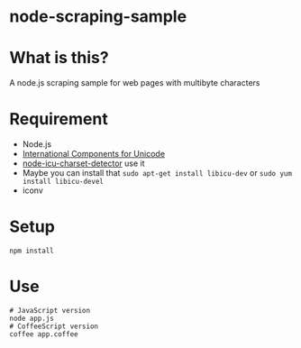 node-scraping-sample
====================

# What is this?
A node.js scraping sample for web pages with multibyte characters

# Requirement
* Node.js
* [International Components for Unicode](http://site.icu-project.org/)
 * [node-icu-charset-detector](https://github.com/mooz/node-icu-charset-detector) use it
 * Maybe you can install that `sudo apt-get install libicu-dev` or `sudo yum install libicu-devel`
* iconv

# Setup
```
npm install
```

# Use
```
# JavaScript version
node app.js
# CoffeeScript version
coffee app.coffee
```

